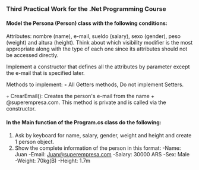 ### Third Practical Work for the .Net Programming Course

#### Model the Persona (Person) class with the following conditions:

Attributes: nombre (name), e-mail, sueldo (salary), sexo (gender), peso (weight) and altura (height). 
Think about which visibility modifier is the most appropriate along with the type of each one since its attributes should not be accessed directly.

Implement a constructor that defines all the attributes by parameter except the e-mail that is specified later.

Methods to implement:
◦ All Getters methods, Do not implement Setters.

◦ CrearEmail(): Creates the person's e-mail from the name + @superempresa.com. This method is private and is called via the constructor.


#### In the Main function of the Program.cs class do the following:

1. Ask by keyboard for name, salary, gender, weight and height and create 1 person object.
2. Show the complete information of the person in this format:
-Name: Juan
-Email: Juan@superempresa.com
-Salary: 30000 ARS
-Sex: Male
-Weight: 70kg(B)
-Height: 1.7m
